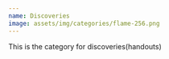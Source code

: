 ```yaml
---
name: Discoveries
image: assets/img/categories/flame-256.png
---
```


This is the category for discoveries(handouts)